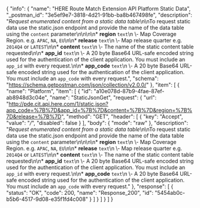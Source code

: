{
  "info": {
    "name": "HERE Route Match Extension API Platform Static Data",
    "_postman_id": "3e5ef9e7-3818-4d21-91bb-ba8b467498fe",
    "description": "*Request enumerated content from a static data table*\n\nTo request static data use the static.json endpoint and provide the name of the data table using the `content` parameter\n\n\n\n* **region**  `text`\n \\- Map Coverage Region.    e.g. `APAC`, `NA`, `EU`\n\n* **release**  `text`\n \\- Map release quarter    e.g. `2014Q4` or `LATEST`\n\n* **content**  `text`\n \\- The name of the static content table requested\n\n* **app_id**  `text`\n \\- A 20 byte Base64 URL-safe encoded string used for the authentication of the client application.    You must include an `app_id` with every request.\n\n* **app_code**  `text`\n \\- A 20 byte Base64 URL-safe encoded string used for the authentication of the client application.    You must include an `app_code` with every request.",
    "schema": "https://schema.getpostman.com/json/collection/v2.0.0/"
  },
  "item": [
    {
      "name": "Platform",
      "item": [
        {
          "id": "a10e078d-87b9-4fae-87ef-ab8948d3c04e",
          "name": "StaticJsonGet",
          "request": {
            "url": "http://pde.cit.api.here.com/1/static.json?app_code=%7B%7D&app_id=%7B%7D&content=%7B%7D&region=%7B%7D&release=%7B%7D",
            "method": "GET",
            "header": [
              {
                "key": "Accept",
                "value": "*/*",
                "disabled": false
              }
            ],
            "body": {
              "mode": "raw"
            },
            "description": "*Request enumerated content from a static data table*\n\nTo request static data use the static.json endpoint and provide the name of the data table using the `content` parameter\n\n\n\n* **region**  `text`\n \\- Map Coverage Region.    e.g. `APAC`, `NA`, `EU`\n\n* **release**  `text`\n \\- Map release quarter    e.g. `2014Q4` or `LATEST`\n\n* **content**  `text`\n \\- The name of the static content table requested\n\n* **app_id**  `text`\n \\- A 20 byte Base64 URL-safe encoded string used for the authentication of the client application.    You must include an `app_id` with every request.\n\n* **app_code**  `text`\n \\- A 20 byte Base64 URL-safe encoded string used for the authentication of the client application.    You must include an `app_code` with every request."
          },
          "response": [
            {
              "status": "OK",
              "code": 200,
              "name": "Response_200",
              "id": "5454ab0c-b5b6-4517-9d08-e35f1fd4c008"
            }
          ]
        }
      ]
    }
  ]
}